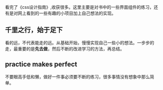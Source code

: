 看完了《css设计指南》,收获很多。这里主要是对书中的一些界面组件的练习，还有是对网上看到的一些有趣的小项目加上自己想法的实现。
## 千里之行，始于足下
看的远，不代表能走的远。从基础开始，慢慢实现自己一些小的想法。一步步的走，最重要的是**先去做**，然后不断的改进学习的方法，再总结。
## practice makes perfect
不要眼高手低和懒，做好一件事必须要不断的练习，很多事情没有想象中那么简单。

